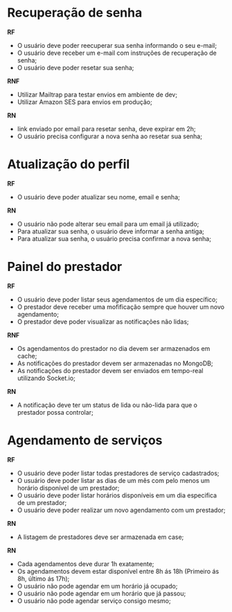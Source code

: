 # Recuperação de senha

**RF**

- O usuário deve poder reecuperar sua senha informando o seu e-mail;
- O usuário deve receber um e-mail com instruções de recuperação de senha;
- O usuário deve poder resetar sua senha;

**RNF**

- Utilizar Mailtrap para testar envios em ambiente de dev;
- Utilizar Amazon SES para envios em produção;

**RN**

- link enviado por email para resetar senha, deve expirar em 2h;
- O usuário precisa configurar a nova senha ao resetar sua senha;

# Atualização do perfil

**RF**

- O usuário deve poder atualizar seu nome, email e senha;

**RN**

- O usuário não pode alterar seu email para um email já utilizado;
- Para atualizar sua senha, o usuário deve informar a senha antiga;
- Para atualizar sua senha, o usuário precisa confirmar a nova senha;

# Painel do prestador

**RF**

- O usuário deve poder listar seus agendamentos de um dia específico;
- O prestador deve receber uma mofificação sempre que houver um novo agendamento;
- O prestador deve poder visualizar as notificações não lidas;

**RNF**

- Os agendamentos do prestador no dia devem ser armazenados em cache;
- As notificações do prestador devem ser armazenadas no MongoDB;
- As notificações do prestador devem ser enviados em tempo-real utilizando Socket.io;

**RN**

- A notificação deve ter um status de lida ou não-lida para que o prestador possa controlar;



# Agendamento de serviços

**RF**

- O usuário deve poder listar todas prestadores de serviço cadastrados;
- O usuário deve poder listar as dias de um mês com pelo menos um horário disponível de um prestador;
- O usuário deve poder listar horários disponíveis em um dia especifica de um prestador;
- O usuário deve poder realizar um novo agendamento com um prestador;

**RN**

- A listagem de prestadores deve ser armazenada em case;

**RN**

- Cada agendamentos deve durar 1h exatamente;
- Os agendamentos devem estar disponível entre 8h ás 18h (Primeiro ás 8h, último ás 17h);
- O usuário não pode agendar em um horário já ocupado;
- O usuário não pode agendar em um horário que já passou;
- O usuário não pode agendar serviço consigo mesmo;
